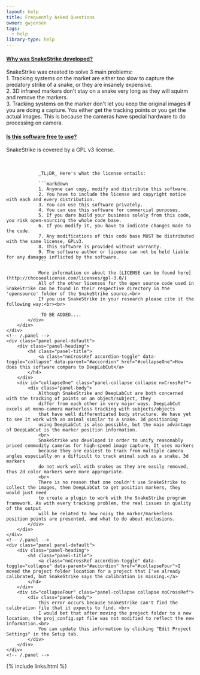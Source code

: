 ```yaml
---
layout: help
title: Frequently Asked Questions
owner: gwjensen
tags:
  - help
library-type: help
---
```

<div class="panel-group" id="accordion">
    <div class="panel panel-default">
        <div class="panel-heading">
            <h4 class="panel-title">
                <a class="noCrossRef accordion-toggle" data-toggle="collapse" data-parent="#accordion" href="#collapseThree">Why was SnakeStrike developed?</a>
            </h4>
        </div>
        <div id="collapseThree" class="panel-collapse collapse noCrossRef">
            <div class="panel-body">
            SnakeStrike was created to solve 3 main problems:<br>
            1. Tracking systems on the market are either too slow to capture the predatory strike of a snake, or they are insanely expensive.<br>
            2. 3D infrared markers don't stay on a snake very long as they will squirm and remove the markers.<br>
            3. Tracking systems on the marker don't let you keep the original images if you are doing a capture. You either get the tracking points
            or you get the actual images. This is because the cameras have special hardware to do processing on camera.
            </div>
        </div>
    </div>
    <!-- /.panel -->
    <div class="panel panel-default">
        <div class="panel-heading">
            <h4 class="panel-title">
                <a class="noCrossRef accordion-toggle" data-toggle="collapse" data-parent="#accordion" href="#collapseTwo">Is this software free to use?</a>
            </h4>
        </div>
        <div id="collapseTwo" class="panel-collapse collapse noCrossRef">
            <div class="panel-body">
                SnakeStrike is covered by a GPL v3 license.<br><br><br>


                _TL;DR_ Here's what the license entails:

                ```markdown
                1. Anyone can copy, modify and distribute this software.
                2. You have to include the license and copyright notice with each and every distribution.
                3. You can use this software privately.
                4. You can use this software for commercial purposes.
                5. If you dare build your business solely from this code, you risk open-sourcing the whole code base.
                6. If you modify it, you have to indicate changes made to the code.
                7. Any modifications of this code base MUST be distributed with the same license, GPLv3.
                8. This software is provided without warranty.
                9. The software author or license can not be held liable for any damages inflicted by the software.
                ```

                More information on about the [LICENSE can be found here](http://choosealicense.com/licenses/gpl-3.0/)
                All of the other licenses for the open source code used in SnakeStrike can be found in their respective directory in the 'opensource' folder of the SnakeStrike source.<br>
                If you use SnakeStrike in your research please cite it the following way:<br><br>

                 TO BE ADDED....
            </div>
        </div>
    </div>
    <!-- /.panel -->
    <div class="panel panel-default">
        <div class="panel-heading">
            <h4 class="panel-title">
                <a class="noCrossRef accordion-toggle" data-toggle="collapse" data-parent="#accordion" href="#collapseOne">How does this software compare to DeepLabCut</a>
            </h4>
        </div>
        <div id="collapseOne" class="panel-collapse collapse noCrossRef">
            <div class="panel-body">
                Although SnakeStrike and DeepLabCut are both concerned with the tracking of points on an object/subject, they
                differ from each other in very major ways. DeepLabCut excels at mono-camera markerless tracking with subjects/objects
                that have well differentiated body structure. We have yet to see it work with an animal similar to a snake. 3d positioning
                using DeepLabCut is also possible, but the main advantage of DeepLabCut is the marker position information.
                <br>
                SnakeStrike was developed in order to unify reasonably priced commodity cameras for high-speed image capture. It uses markers
                because they are easiest to track from multiple camera angles especially on a difficult to track animal such as a snake. 3d markers
                do not work well with snakes as they are easily removed, thus 2d color markers were more appropriate.
                <br>
                There is no reason that one couldn't use SnakeStrike to collect the images, then DeepLabCut to get position markers, they would just need
                to create a plugin to work with the SnakeStrike program framework. As with every tracking problem, the real issues in quality of the output
                will be related to how noisy the marker/markerless position points are presented, and what to do about occlusions.
            </div>
        </div>
    </div>
    <!-- /.panel -->
    <div class="panel panel-default">
        <div class="panel-heading">
            <h4 class="panel-title">
                <a class="noCrossRef accordion-toggle" data-toggle="collapse" data-parent="#accordion" href="#collapseFour">I moved the project folder location for a project that I've already calibrated, but SnakeStrike says the calibration is missing.</a>
            </h4>
        </div>
        <div id="collapseFour" class="panel-collapse collapse noCrossRef">
            <div class="panel-body">
                This error occurs because SnakeStrike can't find the calibration file that it expects to find. <br>
                I would bet that after moving the project folder to a new location, the proj_config.spt file was not modified to reflect the new information.<br>
                You can update this information by clicking "Edit Project Settings" in the Setup tab.
            </div>
        </div>
    </div>
    <!-- /.panel -->
</div>
<!-- /.panel-group -->

{% include links.html %}
